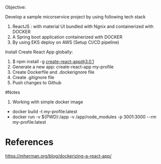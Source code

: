 Objective:

Develop a sample micorservice project by using following tech stack
1) ReactJS : with material UI bundled with Ngnix and containerized with DOCKER
2) A Spring boot application containerized with DOCKER
3) By using EKS deploy on AWS (Setup CI/CD pipeline)


Install Create React App globally:
1) $ npm install -g create-react-app@3.0.1
2) Generate a new app: create-react-app my-profile
3) Create Dockerfile and .dockerignore file
4) Create .gitignore file
5) Push changes to Github



#Notes
1) Working with simple docker image
- docker build -t my-profile:latest 
- docker run -v ${PWD}:/app -v /app/node_modules -p 3001:3000 --rm my-profile:latest





# References
https://mherman.org/blog/dockerizing-a-react-app/

